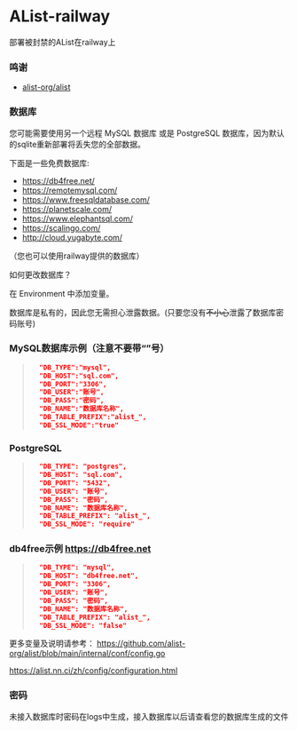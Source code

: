 # AList-railway
部署被封禁的AList在railway上
### 鸣谢

- [alist-org/alist](https://github.com/alist-org/alist)

### 数据库

您可能需要使用另一个远程 MySQL 数据库 或是 PostgreSQL 数据库，因为默认的sqlite重新部署将丢失您的全部数据。

下面是一些免费数据库:

- https://db4free.net/
- https://remotemysql.com/
- https://www.freesqldatabase.com/
- https://planetscale.com/
- https://www.elephantsql.com/
- https://scalingo.com/
- http://cloud.yugabyte.com/

（您也可以使用railway提供的数据库）

如何更改数据库？

在 Environment 中添加变量。

数据库是私有的，因此您无需担心泄露数据。(只要您没有~~不小心~~泄露了数据库密码账号)

### MySQL数据库示例（注意不要带“”号）
> ```json
>   "DB_TYPE":"mysql",
>   "DB_HOST":"sql.com",
>   "DB_PORT":"3306",
>   "DB_USER":"账号",
>   "DB_PASS":"密码",
>   "DB_NAME":"数据库名称",
>   "DB_TABLE_PREFIX":"alist_",
>   "DB_SSL_MODE":"true"
### PostgreSQL
> ```json
>   "DB_TYPE": "postgres",
>   "DB_HOST": "sql.com",
>   "DB_PORT": "5432",
>   "DB_USER": "账号",
>   "DB_PASS": "密码",
>   "DB_NAME": "数据库名称",
>   "DB_TABLE_PREFIX": "alist_",
>   "DB_SSL_MODE": "require"
> ```


### db4free示例 https://db4free.net
> ```json
>   "DB_TYPE": "mysql", 
>   "DB_HOST": "db4free.net", 
>   "DB_PORT": "3306", 
>   "DB_USER": "账号", 
>   "DB_PASS": "密码", 
>   "DB_NAME": "数据库名称", 
>   "DB_TABLE_PREFIX": "alist_", 
>   "DB_SSL_MODE": "false" 
> ```

更多变量及说明请参考： 
 https://github.com/alist-org/alist/blob/main/internal/conf/config.go 
  
 https://alist.nn.ci/zh/config/configuration.html

### 密码

未接入数据库时密码在logs中生成，接入数据库以后请查看您的数据库生成的文件
